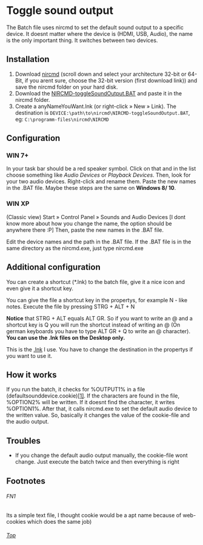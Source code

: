 # Toggle sound output
The Batch file uses nircmd to set the default sound output to a specific device. It doesnt matter where the device is (HDMI, USB, Audio), the name is the only important thing. It switches between two devices.
## Installation
1. Download [nircmd](http://www.nirsoft.net/utils/nircmd.html) (scroll down and select your architecture 32-bit or 64-Bit, if you arent sure, choose the 32-bit version (first download link)) and save the nircmd folder on your hard disk.
3. Download the [NIRCMD-toggleSoundOutput.BAT](NIRCMD-toggleSoundOutput.BAT) and paste it in the nircmd folder.
3. Create a anyNameYouWant.lnk (or right-click » New » Link). The destination is `DEVICE:\path\to\nircmd\NIRCMD-toggleSoundOutput.BAT`, eg: `C:\programm-files\nircmd\NIRCMD`
## Configuration
### WIN 7+
In your task bar should be a red speaker symbol. Click on that and in the list choose something like _Audio Devices_ or _Playback Devices_. Then, look for your two audio devices. Right-click and rename them. Paste the new names in the .BAT file. Maybe these steps are the same on **Windows 8/ 10**.

### WIN XP
(Classic view) Start » Control Panel » Sounds and Audio Devices \[I dont know more about how you change the name, the option should be anywhere there :P\] Then, paste the new names in the .BAT file.

Edit the device names and the path in the .BAT file. If the .BAT file is in the same directory as the nircmd.exe, just type nircmd.exe
## Additional configuration
You can create a shortcut (\*.lnk) to the batch file, give it a nice icon and even give it a shortcut key.

You can give the file a shortcut key in the propertys, for example N - like notes. Execute the file by pressing STRG + ALT + N

**Notice** that STRG + ALT equals ALT GR. So if you want to write an @ and a shortcut key is Q you will run the shortcut instead of writing an @ (On german keyboards you have to type ALT GR + Q to write an @ character). **You can use the .lnk files on the Desktop only.**

This is the [.lnk](nircmd%20Sound%20Output%20%5BV%5D.lnk) I use. You have to change the destination in the propertys if you want to use it.
## How it works
If you run the batch, it checks for %OUTPUT1% in a file (defaultsounddevice.cookie)[\[1\]](#fn1). If the characters are found in the file, %OPTION2% will be written. If it doesnt find the character, it writes %OPTION1%. After that, it calls nircmd.exe to set the default audio device to the written value.
So, basically it changes the value of the cookie-file and the audio output.
## Troubles
- If you change the default audio output manually, the cookie-file wont change. Just execute the batch twice and then everything is right
## Footnotes
###### FN1 
Its a simple text file, I thought cookie would be a apt name because of web-cookies which does the same job)
###### [Top](#)

